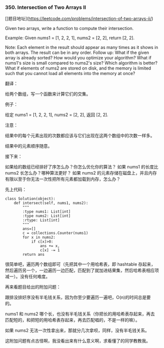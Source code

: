 ### 350. Intersection of Two Arrays II

[]题目地址](https://leetcode.com/problems/intersection-of-two-arrays-ii/)

Given two arrays, write a function to compute their intersection.

Example:
Given nums1 = [1, 2, 2, 1], nums2 = [2, 2], return [2, 2].

Note:
Each element in the result should appear as many times as it shows in both arrays.
The result can be in any order.
Follow up:
What if the given array is already sorted? How would you optimize your algorithm?
What if nums1's size is small compared to nums2's size? Which algorithm is better?
What if elements of nums2 are stored on disk, and the memory is limited such that you cannot load all elements into the memory at once?

翻译：

给两个数组，写一个函数来计算它们的交集。

例子：

给定 nums1 = [1, 2, 2, 1], nums2 = [2, 2], 返回 [2, 2].

注意：

结果中的每个元素出现的次数都应该与它们出现在这两个数组中的次数一样多。

结果中的元素顺序随意。

接下来：

如果给的数组已经排好了序怎么办？你怎么优化你的算法？
如果 nums1 的长度比 nums2 长怎么办？哪种算法更好？
如果 nums2 的元素存储在磁盘上，并且内存有限以至于你无法一次性把所有元素都加载到内存，怎么办？

先上代码：

```
class Solution(object):
    def intersect(self, nums1, nums2):
        """
        :type nums1: List[int]
        :type nums2: List[int]
        :rtype: List[int]
        """
        ans=[]
        c = collections.Counter(nums1)
        for x in nums2:
            if c[x]>0:
                ans += x,
                c[x] -= 1
        return ans
```

很简单吧，遍历两个数组即可（先把其中一个用哈希表，即 hashtable 存起来，然后遍历另一个，一边遍历一边匹配，匹配到了就加进结果集，然后哈希表相应项减一）。没有任何难度。

再来看题目给出的附加问题：

跟排没排好序没有半毛钱关系，因为你至少要遍历一遍吧，O(n)的时间总是要的。

nums1 和 nums2 哪个长，也没有半毛钱关系（你把长的用哈希表存起来，再去匹配短的，和把短的用哈希表存起来，再去匹配唱的，不是一样的嘛）。

如果 nums2 无法一次性拿出来，那就分几次拿呗，同样，没有半毛钱关系。

这附加问题有点古怪啊，我没看出来有什么意义啊，求看懂了的同学教教我。
